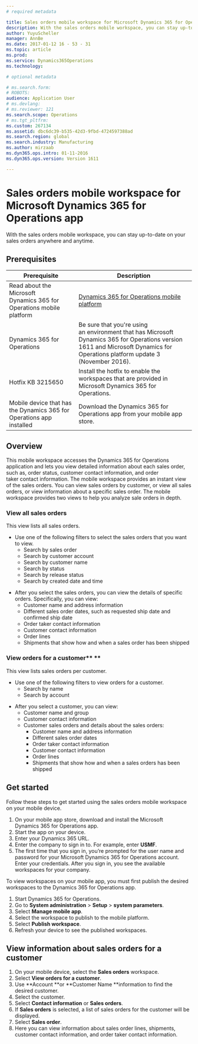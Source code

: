 ```yaml
---
# required metadata

title: Sales orders mobile workspace for Microsoft Dynamics 365 for Operations app
description: With the sales orders mobile workspace, you can stay up-to-date on your sales orders anywhere and anytime. 
author: YuyuScheller
manager: AnnBe
ms.date: 2017-01-12 16 - 53 - 31
ms.topic: article
ms.prod: 
ms.service: Dynamics365Operations
ms.technology: 

# optional metadata

# ms.search.form: 
# ROBOTS: 
audience: Application User
# ms.devlang: 
# ms.reviewer: 121
ms.search.scope: Operations
# ms.tgt_pltfrm: 
ms.custom: 267134
ms.assetid: dbc6dc39-b535-42d3-9fbd-4724597388ad
ms.search.region: global
ms.search.industry: Manufacturing
ms.author: mirzaab
ms.dyn365.ops.intro: 01-11-2016
ms.dyn365.ops.version: Version 1611

---
```


# Sales orders mobile workspace for Microsoft Dynamics 365 for Operations app

With the sales orders mobile workspace, you can stay up-to-date on your sales orders anywhere and anytime. 

Prerequisites
-------------

| Prerequisite                                                         | Description                                                                                                                                                                   |
|----------------------------------------------------------------------|-------------------------------------------------------------------------------------------------------------------------------------------------------------------------------|
| Read about the Microsoft Dynamics 365 for Operations mobile platform | [Dynamics 365 for Operations mobile platform](mobile-platform.md)                                                              |
| Dynamics 365 for Operations                                          | Be sure that you're using an environment that has Microsoft Dynamics 365 for Operations version 1611 and Microsoft Dynamics for Operations platform update 3 (November 2016). |
| Hotfix KB 3215650                                                    | Install the hotfix to enable the workspaces that are provided in Microsoft Dynamics 365 for Operations.                                                                       |
| Mobile device that has the Dynamics 365 for Operations app installed | Download the Dynamics 365 for Operations app from your mobile app store.                                                                                                      |

## Overview
This mobile workspace accesses the Dynamics 365 for Operations application and lets you view detailed information about each sales order, such as, order status, customer contact information, and order taker contact information. The mobile workspace provides an instant view of the sales orders. You can view sales orders by customer, or view all sales orders, or view information about a specific sales order. The mobile workspace provides two views to help you analyze sale orders in depth.

### View all sales orders

This view lists all sales orders.

-   Use one of the following filters to select the sales orders that you want to view.
    -   Search by sales order
    -   Search by customer account
    -   Search by customer name
    -   Search by status
    -   Search by release status
    -   Search by created date and time

<!-- -->

-   After you select the sales orders, you can view the details of specific orders. Specifically, you can view:
    -   Customer name and address information
    -   Different sales order dates, such as requested ship date and confirmed ship date
    -   Order taker contact information
    -   Customer contact information
    -   Order lines
    -   Shipments that show how and when a sales order has been shipped

### View orders for a customer** **

This view lists sales orders per customer.

-   Use one of the following filters to view orders for a customer.
    -   Search by name
    -   Search by account

<!-- -->

-   After you select a customer, you can view:
    -   Customer name and group
    -   Customer contact information
    -   Customer sales orders and details about the sales orders:
        -   Customer name and address information
        -   Different sales order dates
        -   Order taker contact information
        -   Customer contact information
        -   Order lines
        -   Shipments that show how and when a sales orders has been shipped

## Get started
Follow these steps to get started using the sales orders mobile workspace on your mobile device.

1.  On your mobile app store, download and install the Microsoft Dynamics 365 for Operations app.
2.  Start the app on your device.
3.  Enter your Dynamics 365 URL.
4.  Enter the company to sign in to. For example, enter **USMF**.
5.  The first time that you sign in, you’re prompted for the user name and password for your Microsoft Dynamics 365 for Operations account. Enter your credentials. After you sign in, you see the available workspaces for your company.

To view workspaces on your mobile app, you must first publish the desired workspaces to the Dynamics 365 for Operations app.

1.  Start Dynamics 365 for Operations.
2.  Go to **System administration** &gt; **Setup** &gt; **system parameters**.
3.  Select **Manage mobile app**.
4.  Select the workspace to publish to the mobile platform.
5.  Select **Publish workspace**.
6.  Refresh your device to see the published workspaces.

## View information about sales orders for a customer
1.  On your mobile device, select the **Sales orders** workspace.
2.  Select **View orders for a customer**.
3.  Use **Account **or **Customer Name **information to find the desired customer.
4.  Select the customer.
5.  Select **Contact information** or **Sales orders**.
6.  If **Sales orders** is selected, a list of sales orders for the customer will be displayed.
7.  Select **Sales order**.
8.  Here you can view information about sales order lines, shipments, customer contact information, and order taker contact information.



